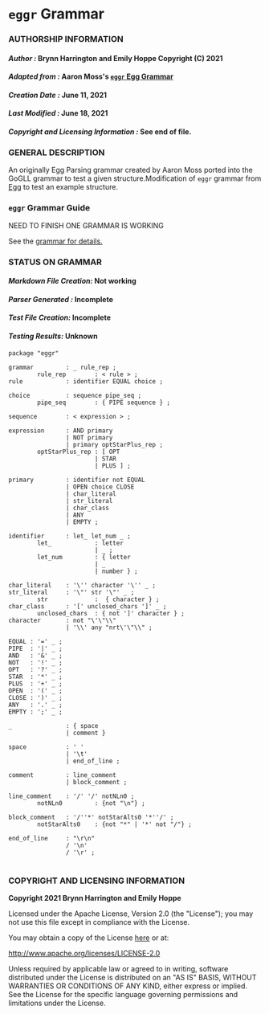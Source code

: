 # **`eggr` Grammar**

### **AUTHORSHIP INFORMATION**
#### *Author :* Brynn Harrington and Emily Hoppe Copyright (C) 2021
#### *Adapted from :* Aaron Moss's [`eggr` Egg Grammar](https://github.com/bruceiv/egg/blob/deriv/grammars/eggr.egg)
#### *Creation Date :* June 11, 2021 
#### *Last Modified :* June 18, 2021
#### *Copyright and Licensing Information :* See end of file.

###  **GENERAL DESCRIPTION**
An originally Egg Parsing grammar created by Aaron Moss ported into the GoGLL grammar to test a given structure.Modification of `eggr` grammar from [Egg](https://github.com/bruceiv/egg/blob/deriv/grammars/eggr.egg) to test an example structure.

### **`eggr` Grammar Guide**
NEED TO FINISH ONE GRAMMAR IS WORKING 

See the [grammar for details.](../../gogll.md)

### **STATUS ON GRAMMAR**
#### *Markdown File Creation:* Not working 
#### *Parser Generated :* Incomplete
#### *Test File Creation:* Incomplete
#### *Testing Results:* Unknown
```
package "eggr"

grammar         : _ rule_rep ; 
        rule_rep        : < rule > ;
rule            : identifier EQUAL choice ;

choice          : sequence pipe_seq ;
        pipe_seq        : { PIPE sequence } ;

sequence        : < expression > ;

expression      : AND primary 
                | NOT primary 
                | primary optStarPlus_rep ;
        optStarPlus_rep : [ OPT 
                        | STAR 
                        | PLUS ] ;

primary         : identifier not EQUAL 
                | OPEN choice CLOSE
                | char_literal
                | str_literal
                | char_class
                | ANY
                | EMPTY ;

identifier      : let_ let_num _ ;
        let_            : letter 
                        | _ ;
        let_num         : { letter 
                        | _ 
                        | number } ;

char_literal    : '\'' character '\'' _ ;
str_literal     : '\"' str '\"' _ ;
        str             :  { character } ;
char_class      : '[' unclosed_chars ']' _ ;
        unclosed_chars  : { not ']' character } ;
character       : not "\'\"\\" 
                | '\\' any "nrt\'\"\\" ;

EQUAL : '=' _ ;
PIPE  : '|' _ ;
AND   : '&' _ ;
NOT   : '!' _ ;
OPT   : '?' _ ;
STAR  : '*' _ ;
PLUS  : '+' _ ;
OPEN  : '(' _ ;
CLOSE : ')' _ ;
ANY   : '.' _ ;
EMPTY : ';' _ ;

_               : { space 
                | comment }

space           : ' ' 
                | '\t' 
                | end_of_line ;

comment         : line_comment 
                | block_comment ;

line_comment    : '/' '/' notNLn0 ;
        notNLn0         : {not "\n"} ;

block_comment   : '/''*' notStarAlts0 '*''/' ;
        notStarAlts0    : {not "*" | '*' not "/"} ;

end_of_line     : "\r\n" 
                / '\n' 
                / '\r' ;

```
#
### **COPYRIGHT AND LICENSING INFORMATION**
**Copyright 2021 Brynn Harrington and Emily Hoppe**

Licensed under the Apache License, Version 2.0 (the "License"); you may not use this file except in compliance with the License.

You may obtain a copy of the License [here](http://www.apache.org/licenses/LICENSE-2.0) or at:

http://www.apache.org/licenses/LICENSE-2.0

Unless required by applicable law or agreed to in writing, software distributed under the License is distributed on an "AS IS" BASIS, WITHOUT WARRANTIES OR CONDITIONS OF ANY KIND, either express or implied. See the License for the specific language governing permissions and limitations under the License.